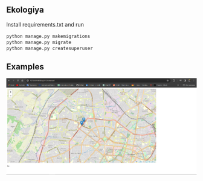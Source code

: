 ## Ekologiya
Install requirements.txt and run
```
python manage.py makemigrations
python manage.py migrate
python manage.py createsuperuser
``` 
## Examples
![alt text](static/image.png)
#
